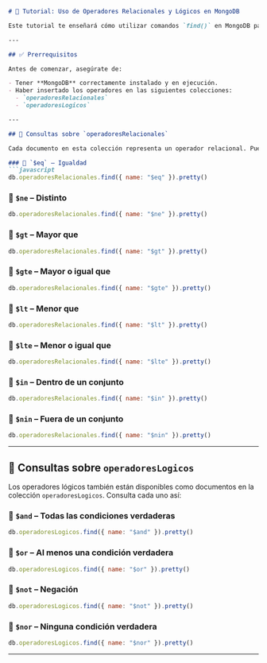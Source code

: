 
````markdown
# 📘 Tutorial: Uso de Operadores Relacionales y Lógicos en MongoDB

Este tutorial te enseñará cómo utilizar comandos `find()` en MongoDB para consultar las colecciones de operadores **relacionales** y **lógicos**, previamente insertados en las colecciones `operadoresRelacionales` y `operadoresLogicos`.

---

## ✅ Prerrequisitos

Antes de comenzar, asegúrate de:

- Tener **MongoDB** correctamente instalado y en ejecución.
- Haber insertado los operadores en las siguientes colecciones:
  - `operadoresRelacionales`
  - `operadoresLogicos`

---

## 📂 Consultas sobre `operadoresRelacionales`

Cada documento en esta colección representa un operador relacional. Puedes consultar cada uno por su nombre (`name`) usando los siguientes comandos:

### 🔹 `$eq` – Igualdad
```javascript
db.operadoresRelacionales.find({ name: "$eq" }).pretty()
````

### 🔹 `$ne` – Distinto

```javascript
db.operadoresRelacionales.find({ name: "$ne" }).pretty()
```

### 🔹 `$gt` – Mayor que

```javascript
db.operadoresRelacionales.find({ name: "$gt" }).pretty()
```

### 🔹 `$gte` – Mayor o igual que

```javascript
db.operadoresRelacionales.find({ name: "$gte" }).pretty()
```

### 🔹 `$lt` – Menor que

```javascript
db.operadoresRelacionales.find({ name: "$lt" }).pretty()
```

### 🔹 `$lte` – Menor o igual que

```javascript
db.operadoresRelacionales.find({ name: "$lte" }).pretty()
```

### 🔹 `$in` – Dentro de un conjunto

```javascript
db.operadoresRelacionales.find({ name: "$in" }).pretty()
```

### 🔹 `$nin` – Fuera de un conjunto

```javascript
db.operadoresRelacionales.find({ name: "$nin" }).pretty()
```

---

## 📂 Consultas sobre `operadoresLogicos`

Los operadores lógicos también están disponibles como documentos en la colección `operadoresLogicos`. Consulta cada uno así:

### 🔹 `$and` – Todas las condiciones verdaderas

```javascript
db.operadoresLogicos.find({ name: "$and" }).pretty()
```

### 🔹 `$or` – Al menos una condición verdadera

```javascript
db.operadoresLogicos.find({ name: "$or" }).pretty()
```

### 🔹 `$not` – Negación

```javascript
db.operadoresLogicos.find({ name: "$not" }).pretty()
```

### 🔹 `$nor` – Ninguna condición verdadera

```javascript
db.operadoresLogicos.find({ name: "$nor" }).pretty()
```

---
